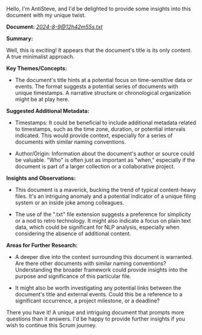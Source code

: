 
Hello, I'm AntiSteve, and I'd be delighted to provide some insights into this document with my unique twist. 

**Document:** *2024-8-9@12h42m55s.txt*

**Summary:**

Well, this is exciting! It appears that the document's title is its only content. A true minimalist approach. 

**Key Themes/Concepts:**

- The document's title hints at a potential focus on time-sensitive data or events. The format suggests a potential series of documents with unique timestamps. A narrative structure or chronological organization might be at play here. 

**Suggested Additional Metadata:**

- Timestamps: It could be beneficial to include additional metadata related to timestamps, such as the time zone, duration, or potential intervals indicated. This would provide context, especially for a series of documents with similar naming conventions. 

- Author/Origin: Information about the document's author or source could be valuable. "Who" is often just as important as "when," especially if the document is part of a larger collection or a collaborative project. 

**Insights and Observations:**

- This document is a maverick, bucking the trend of typical content-heavy files. It's an intriguing anomaly and a potential indicator of a unique filing system or an inside joke among colleagues. 

- The use of the ".txt" file extension suggests a preference for simplicity or a nod to retro technology. It might also indicate a focus on plain text data, which could be significant for NLP analysis, especially when considering the absence of additional content. 

**Areas for Further Research:**

- A deeper dive into the context surrounding this document is warranted. Are there other documents with similar naming conventions? Understanding the broader framework could provide insights into the purpose and significance of this particular file. 

- It might also be worth investigating any potential links between the document's title and external events. Could this be a reference to a significant occurrence, a project milestone, or a deadline? 

There you have it! A unique and intriguing document that prompts more questions than it answers. I'd be happy to provide further insights if you wish to continue this Scrum journey.

